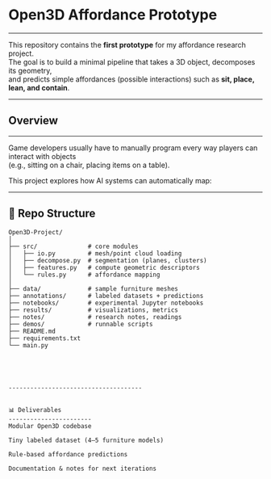 #  Open3D Affordance Prototype
--------------------------------
This repository contains the **first prototype** for my affordance research project.  
The goal is to build a minimal pipeline that takes a 3D object, decomposes its geometry,  
and predicts simple affordances (possible interactions) such as **sit, place, lean, and contain**.  

---

##  Overview
-------------------
Game developers usually have to manually program every way players can interact with objects  
(e.g., sitting on a chair, placing items on a table).  

This project explores how AI systems can automatically map:  


---

## 📂 Repo Structure

```text
Open3D-Project/
│
├── src/              # core modules
│   ├── io.py         # mesh/point cloud loading
│   ├── decompose.py  # segmentation (planes, clusters)
│   ├── features.py   # compute geometric descriptors
│   └── rules.py      # affordance mapping
│
├── data/             # sample furniture meshes
├── annotations/      # labeled datasets + predictions
├── notebooks/        # experimental Jupyter notebooks
├── results/          # visualizations, metrics
├── notes/            # research notes, readings
├── demos/            # runnable scripts
├── README.md
├── requirements.txt
└── main.py





-------------------------------------


📊 Deliverables
-----------------------
Modular Open3D codebase

Tiny labeled dataset (4–5 furniture models)

Rule-based affordance predictions

Documentation & notes for next iterations